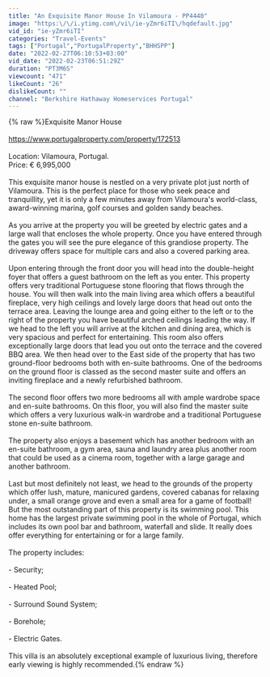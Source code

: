 ```yaml
---
title: "An Exquisite Manor House In Vilamoura - PP4440"
image: "https:\/\/i.ytimg.com\/vi\/ie-yZmr6iTI\/hqdefault.jpg"
vid_id: "ie-yZmr6iTI"
categories: "Travel-Events"
tags: ["Portugal","PortugalProperty","BHHSPP"]
date: "2022-02-27T06:10:53+03:00"
vid_date: "2022-02-23T06:51:29Z"
duration: "PT3M6S"
viewcount: "471"
likeCount: "26"
dislikeCount: ""
channel: "Berkshire Hathaway Homeservices Portugal"
---
```

{% raw %}Exquisite Manor House <br /><br /><a rel="nofollow" target="blank" href="https://www.portugalproperty.com/property/172513">https://www.portugalproperty.com/property/172513</a><br /><br />Location: Vilamoura, Portugal.<br />Price: € 6,995,000<br /><br />This exquisite manor house is nestled on a very private plot just north of Vilamoura. This is the perfect place for those who seek peace and tranquillity, yet it is only a few minutes away from Vilamoura's world-class, award-winning marina, golf courses and golden sandy beaches.<br /><br />As you arrive at the property you will be greeted by electric gates and a large wall that encloses the whole property. Once you have entered through the gates you will see the pure elegance of this grandiose property. The driveway offers space for multiple cars and also a covered parking area. <br /><br />Upon entering through the front door you will head into the double-height foyer that offers a guest bathroom on the left as you enter. This property offers very traditional Portuguese stone flooring that flows through the house. You will then walk into the main living area which offers a beautiful fireplace, very high ceilings and lovely large doors that head out onto the terrace area. Leaving the lounge area and going either to the left or to the right of the property you have beautiful arched ceilings leading the way. If we head to the left you will arrive at the kitchen and dining area, which is very spacious and perfect for entertaining. This room also offers exceptionally large doors that lead you out onto the terrace and the covered BBQ area. We then head over to the East side of the property that has two ground-floor bedrooms both with en-suite bathrooms. One of the bedrooms on the ground floor is classed as the second master suite and offers an inviting fireplace and a newly refurbished bathroom. <br /><br />The second floor offers two more bedrooms all with ample wardrobe space and en-suite bathrooms. On this floor, you will also find the master suite which offers a very luxurious walk-in wardrobe and a traditional Portuguese stone en-suite bathroom.<br /><br />The property also enjoys a basement which has another bedroom with an en-suite bathroom, a gym area, sauna and laundry area plus another room that could be used as a cinema room, together with a large garage and another bathroom.<br /><br />Last but most definitely not least, we head to the grounds of the property which offer lush, mature, manicured gardens, covered cabanas for relaxing under, a small orange grove and even a small area for a game of football! But the most outstanding part of this property is its swimming pool. This home has the largest private swimming pool in the whole of Portugal, which includes its own pool bar and bathroom, waterfall and slide. It really does offer everything for entertaining or for a large family.<br /><br />The property includes:<br /><br />- Security;<br /><br />- Heated Pool;<br /><br />- Surround Sound System;<br /><br />- Borehole;<br /><br />- Electric Gates.<br /><br />This villa is an absolutely exceptional example of luxurious living, therefore early viewing is highly recommended.{% endraw %}
